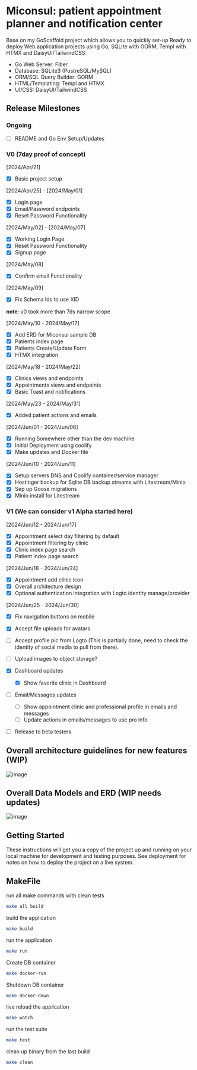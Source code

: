# Miconsul: patient appointment planner and notification center

Base on my GoScaffold project which allows you to quickly set-up Ready to deploy Web application projects
using Go, SQLite with GORM, Templ with HTMX and DaisyUI/TailwindCSS:

- Go Web Server: Fiber
- Database: SQLite3 (PostreSQL/MySQL)
- ORM/SQL Query Builder: GORM
- HTML/Templating: Templ and HTMX
- UI/CSS: DaisyUI/TailwindCSS

## Release Milestones

### Ongoing

- [ ] README and Go Env Setup/Updates

### V0 (7day proof of concept)

[2024/Apr/21]

- [x] Basic project setup

[2024/Apr/25] - [2024/May/01]

- [x] Login page
- [x] Email/Password endpoints
- [x] Reset Password Functionality

[2024/May/02] - [2024/May/07]

- [x] Working Login Page
- [x] Reset Password Functionality
- [x] Signup page

[2024/May/08]

- [x] Confirm email Functionality

[2024/May/09]

- [x] Fix Schema Ids to use XID

**note**: v0 took more than 7ds narrow scope

[2024/May/10 - 2024/May/17]

- [x] Add ERD for Miconsul sample DB
- [x] Patients index page
- [x] Patients Create/Update Form
- [x] HTMX integration

[2024/May/18 - 2024/May/22]

- [x] Clinics views and endpoints
- [x] Appointments views and endpoints
- [x] Basic Toast and notifications

[2024/May/23 - 2024/May/31]

- [x] Added patient actions and emails

[2024/Jun/01 - 2024/Jun/06]

- [x] Running Somewhere other than the dev machine
- [x] Initial Deployment using coolify
- [x] Make updates and Docker file

[2024/Jun/10 - 2024/Jun/11]

- [x] Setup servers DNS and Coolify container/service manager
- [x] Hostinger backup for Sqlite DB backup streams with Litestream/Minio
- [x] Sep up Goose migrations
- [x] Minio install for Litestream

### V1 (We can consider v1 Alpha started here)

[2024/Jun/12 - 2024/Jun/17]

- [x] Appointment select day filtering by default
- [x] Appointment filtering by clinic
- [x] Clinic index page search
- [x] Patient index page search

[2024/Jun/18 - 2024/Jun/24]

- [x] Appointment add clinic icon
- [x] Overall architecture design
- [x] Optional authentication integration with Logto identity manage/provider

[2024/Jun/25 - 2024/Jun/30]

- [x] Fix navigation buttons on mobile
- [x] Accept file uploads for avatars
- [ ] Accept profile pic from Logto (This is partially done, need to check
      the identity of social media to pull from there).
- [ ] Upload images to object storage?

- [x] Dashboard updates

  - [x] Show favorite clinic in Dashboard

- [ ] Email/Messages updates

  - [ ] Show appointment clinic and professional profile in emails and messages
  - [ ] Update actions in emails/messages to use pro info

- [ ] Release to beta testers

## Overall architecture guidelines for new features (WIP)

![image](https://github.com/edgarsilva/miconsul/assets/518231/6c270679-a3dc-432b-9394-08c7857eb1ea)

## Overall Data Models and ERD (WIP needs updates)

![image](https://github.com/edgarsilva/miconsul/assets/518231/c37e3599-65d6-4e73-814b-54aa91576b3b)

## Getting Started

These instructions will get you a copy of the project up and running on your
local machine for development and testing purposes. See deployment for notes on
how to deploy the project on a live system.

## MakeFile

run all make commands with clean tests

```bash
make all build
```

build the application

```bash
make build
```

run the application

```bash
make run
```

Create DB container

```bash
make docker-run
```

Shutdown DB container

```bash
make docker-down
```

live reload the application

```bash
make watch
```

run the test suite

```bash
make test
```

clean up binary from the last build

```bash
make clean
```
